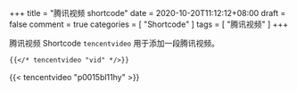 +++
title = "腾讯视频 shortcode"
date = 2020-10-20T11:12:12+08:00
draft = false
comment = true
categories = [
  "Shortcode"
]
tags = [
  "腾讯视频"
]
+++

腾讯视频 Shortcode `tencentvideo` 用于添加一段腾讯视频。

<!--more-->

```markdown
{{</* tencentvideo "vid" */>}}
```

{{< tencentvideo "p0015bl11hy" >}}
